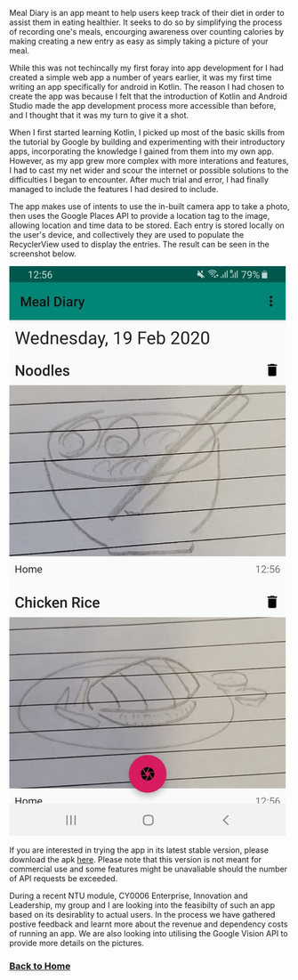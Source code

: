 Meal Diary is an app meant to help users keep track of their diet in order to assist them in eating healthier. It seeks to do so by simplifying the process of recording one's meals, encourging awareness over counting calories by making creating a new entry as easy as simply taking a picture of your meal.

While this was not techincally my first foray into app development for I had created a simple web app a number of years earlier, it was my first time writing an app specifically for android in Kotlin. The reason I had chosen to create the app was because I felt that the introduction of Kotlin and Android Studio made the app development process more accessible than before, and I thought that it was my turn to give it a shot.

When I first started learning Kotlin, I picked up most of the basic skills from the tutorial by Google by building and experimenting with their introductory apps, incorporating the knowledge I gained from them into my own app. However, as my app grew more complex with more interations and features, I had to cast my net wider and scour the internet or possible solutions to the difficulties I began to encounter. After much trial and error, I had finally managed to include the features I had desired to include.

The app makes use of intents to use the in-built camera app to take a photo, then uses the Google Places API to provide a location tag to the image, allowing location and time data to be stored. Each entry is stored locally on the user's device, and collectively they are used to populate the RecyclerView used to display the entries. The result can be seen in the screenshot below.

![Meal Diary Screenshot](/images/Meal-Diary-SS.jpeg)

If you are interested in trying the app in its latest stable version, please download the apk [here](https://github.com/Yi-Jiahe/Yi-Jiahe.github.io/releases/tag/MealDiaryv0.1.0). Please note that this version is not meant for commercial use and some features might be unavaliable should the number of API requests be exceeded.

During a recent NTU module, CY0006 Enterprise, Innovation and Leadership, my group and I are looking into the feasibilty of such an app based on its desirablity to actual users. In the process we have gathered postive feedback and learnt more about the revenue and dependency costs of running an app. We are also looking into utilising the Google Vision API to provide more details on the pictures.


### [Back to Home](index.md)

